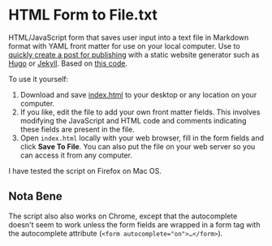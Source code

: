 # HTML Form to File.txt

HTML/JavaScript form that saves user input into a text file in Markdown format with YAML front matter for use on your local computer. Use to [quickly create a post for publishing](http://simongriffee.com/code/form-to-txt/) with a static website generator such as [Hugo](http://gohugo.io/) or [Jekyll](http://jekyllrb.com/). Based on [this code](https://thiscouldbebetter.wordpress.com/2012/12/18/loading-editing-and-saving-a-text-file-in-html5-using-javascrip/ "Loading, Editing, and Saving a Text File in HTML5 Using JavaScript").

To use it yourself: 

1. Download and save [index.html](https://raw.githubusercontent.com/hypertexthero/htmlformtofile/master/index.html) to your desktop or any location on your computer.
2. If you like, edit the file to add your own front matter fields. This involves modifying the JavaScript and HTML code and comments indicating these fields are present in the file.
3. Open `index.html` locally with your web browser, fill in the form fields and click **Save To File**. You can also put the file on your web server so you can access it from any computer.

I have tested the script on Firefox on Mac OS.

## Nota Bene 

The script also also works on Chrome, except that the autocomplete doesn't seem to work unless the form fields are wrapped in a form tag with the autocomplete attribute (`<form autocomplete="on">…</form>`).